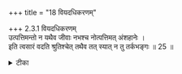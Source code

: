 +++
title = "18 वियदधिकरणम्"

+++
2.3.1 वियदधिकरणम्  
उत्पत्तिमन्तो न यथैव जीवाः नभश्च नोत्पत्तिमत् अंशहानेः ।  
इति त्वसारं वदति श्रुतिश्चेत् तथैव तत् स्यात् न तु तर्कभङ्गः ॥ 25 ॥

<details><summary>टीका</summary>

2.3.1 वियदधिकरणम् It is argued that just like the individual soul who is partless and therefore not created, ether आकाश too which is partless is not created. This argument is based on the syllogism, 'that whichever is partless cannot be created, like the individual soul'. This prima facie view is unsound. The श्रुति text clearly states that ether is produced from आत्मन् and the syllogism cited above can not hold good here because it is in conflict with the श्रुति text. Notes : 1. 'From the आत्मन् originated the ether', Taitt. Up., II.1. 2. Any प्रमाण whether it is प्रत्यक्ष or अनुमान that is in conflict with the श्रुति texts is invalid.
</details>

